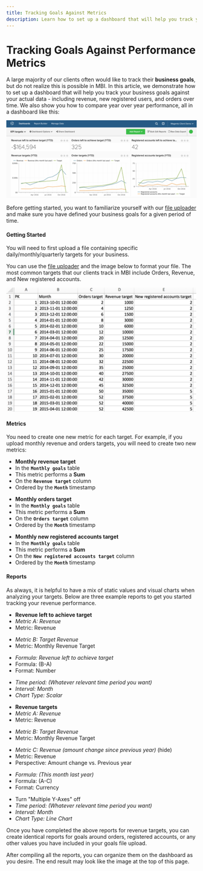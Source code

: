 ```yaml
---
title: Tracking Goals Against Metrics
description: Learn how to set up a dashboard that will help you track your business goals against your actual data - including revenue, new registered users, and orders over time. 
---
```

# Tracking Goals Against Performance Metrics

A large majority of our clients often would like to track their **business goals**, but do not realize this is possible in MBI. In this article, we demonstrate how to set up a dashboard that will help you track your business goals against your actual data - including revenue, new registered users, and orders over time. We also show you how to compare year over year performance, all in a dashboard like this:

![](../../assets/Goals-_dashboard_2.png)

Before getting started, you want to familiarize yourself with our [file uploader](../importing-data/connecting-data/using-file-uploader.md) and make sure you have defined your business goals for a given period of time.

#### Getting Started

You will need to first upload a file containing specific daily/monthly/quarterly targets for your business.

You can use the [file uploader](../importing-data/connecting-data/using-file-uploader.md) and the image below to format your file. The most common targets that our clients track in MBI include Orders, Revenue, and New registered accounts.

![](../../assets/Goals-_Excel.png)

#### Metrics

You need to create one new metric for each target. For example, if you upload monthly revenue and orders targets, you will need to create two new metrics:

* **Monthly revenue target**
* In the <!--<span class="wysiwyg-color-blue">-->**`Monthly goals`**<!--</span>--> table
* This metric performs a **Sum**
* On the <!--<span class="wysiwyg-color-blue">-->**`Revenue target`**<!--</span>--> column
* Ordered by the <!--<span class="wysiwyg-color-blue">-->**`Month`**<!--</span>--> timestamp
<!--{: style="list-style-type: circle;"}-->

* **Monthly orders target**
* In the <!--<span class="wysiwyg-color-blue">-->**`Monthly goals`**<!--</span>--> table
* This metric performs a **Sum**
* On the <!--<span class="wysiwyg-color-blue">-->**`Orders target`**<!--</span>--> column
* Ordered by the <!--<span class="wysiwyg-color-blue">-->**`Month`**<!--</span>--> timestamp
<!--{: style="list-style-type: circle;"}-->

* **Monthly new registered accounts target**
* In the <!--<span class="wysiwyg-color-blue">-->**`Monthly goals`**<!--</span>--> table
* This metric performs a **Sum**
* On the <!--<span class="wysiwyg-color-blue">-->**`New registered accounts target`**<!--</span>--> column
* Ordered by the <!--<span class="wysiwyg-color-blue">-->**`Month`**<!--</span>--> timestamp
<!--{: style="list-style-type: circle;"}-->

#### Reports

As always, it is helpful to have a mix of static values and visual charts when analyzing your targets. Below are three example reports to get you started tracking your revenue performance.

* **Revenue left to achieve target**
* *Metric A: Revenue*
* Metric: Revenue
<!--{: style="list-style-type: square;"}-->

* *Metric B: Target Revenue*
* Metric: Monthly Revenue Target
<!--{: style="list-style-type: square;"}-->

* *Formula: Revenue left to achieve target*
* Formula: (B-A)
* Format: Number
<!--{: style="list-style-type: square;"}-->

* *Time period: (Whatever relevant time period you want)*
* *Interval: Month*
* *Chart Type: Scalar*
<!--{: style="list-style-type: circle;"}-->

* **Revenue targets**
* *Metric A: Revenue*
* Metric: Revenue
<!--{: style="list-style-type: square;"}-->

* *Metric B: Target Revenue*
* Metric: Monthly Revenue Target
<!--{: style="list-style-type: square;"}-->

* *Metric C: Revenue (amount change since previous year)* (hide)
* Metric: Revenue
* Perspective: Amount change vs. Previous year
<!--{: style="list-style-type: square;"}-->

* *Formula: (This month last year)*
* Formula: (A-C)
* Format: Currency
<!--{: style="list-style-type: square;"}-->

* Turn "Multiple Y-Axes" off
* *Time period: (Whatever relevant time period you want)*
* *Interval: Month*
* *Chart Type: Line Chart*
<!--{: style="list-style-type: circle;"}-->

Once you have completed the above reports for revenue targets, you can create identical reports for goals around orders, registered accounts, or any other values you have included in your goals file upload.

After compiling all the reports, you can organize them on the dashboard as you desire. The end result may look like the image at the top of this page.
